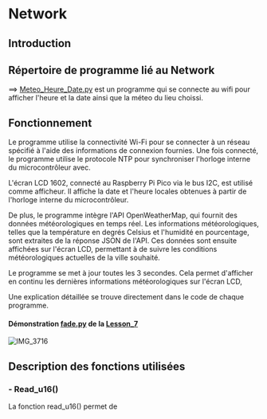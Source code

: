 # Network

## Introduction

## Répertoire de programme lié au Network

  ==> [Meteo_Heure_Date.py](Meteo_Heure_Date.py) est un programme qui se connecte au wifi pour afficher l'heure et la date ainsi que la méteo du lieu choissi.
  
  
  
## Fonctionnement

Le programme utilise la connectivité Wi-Fi pour se connecter à un réseau spécifié à l'aide des informations de connexion fournies. Une fois connecté, le programme utilise le protocole NTP pour synchroniser l'horloge interne du microcontrôleur avec.

L'écran LCD 1602, connecté au Raspberry Pi Pico via le bus I2C, est utilisé comme afficheur. Il affiche la date et l'heure locales obtenues à partir de l'horloge interne du microcontrôleur.

De plus, le programme intègre l'API OpenWeatherMap, qui fournit des données météorologiques en temps réel. Les informations météorologiques, telles que la température en degrés Celsius et l'humidité en pourcentage, sont extraites de la réponse JSON de l'API. Ces données sont ensuite affichées sur l'écran LCD, permettant à  de suivre les conditions météorologiques actuelles de la ville souhaité.

Le programme se met à jour toutes les 3 secondes. Cela permet d'afficher en continu les dernières informations météorologiques sur l'écran LCD, 

Une explication détaillée se trouve directement dans le code de chaque programme.

#### Démonstration [fade.py](Lesson_7/fade.py) de la [Lesson_7](Lesson_7)

![IMG_3716](https://user-images.githubusercontent.com/125505805/236703665-6928a439-93ed-411d-9475-ea9b245c757f.gif)


## Description des fonctions utilisées

### - Read_u16()

La fonction read_u16() permet de 


